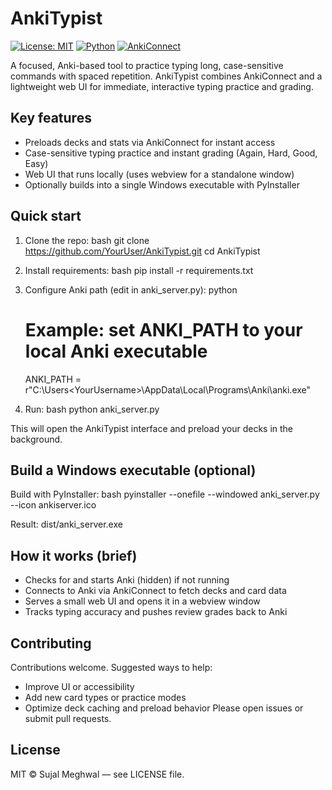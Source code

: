# AnkiTypist

[![License: MIT](https://img.shields.io/badge/License-MIT-green.svg)](LICENSE) 
[![Python](https://img.shields.io/badge/python-3.8%2B-blue.svg)](#)
[![AnkiConnect](https://img.shields.io/badge/AnkiConnect-required-orange.svg)](#)

A focused, Anki-based tool to practice typing long, case-sensitive commands with spaced repetition. AnkiTypist combines AnkiConnect and a lightweight web UI for immediate, interactive typing practice and grading.


## Key features
- Preloads decks and stats via AnkiConnect for instant access
- Case-sensitive typing practice and instant grading (Again, Hard, Good, Easy)
- Web UI that runs locally (uses webview for a standalone window)
- Optionally builds into a single Windows executable with PyInstaller



## Quick start

1. Clone the repo:
   bash
   git clone https://github.com/YourUser/AnkiTypist.git
   cd AnkiTypist
   

2. Install requirements:
   bash
   pip install -r requirements.txt
   

3. Configure Anki path (edit in anki_server.py):
   python
   # Example: set ANKI_PATH to your local Anki executable
   ANKI_PATH = r"C:\Users\<YourUsername>\AppData\Local\Programs\Anki\anki.exe"
   

4. Run:
   bash
   python anki_server.py
   

This will open the AnkiTypist interface and preload your decks in the background.


## Build a Windows executable (optional)
Build with PyInstaller:
bash
pyinstaller --onefile --windowed anki_server.py --icon ankiserver.ico

Result: dist/anki_server.exe



## How it works (brief)
- Checks for and starts Anki (hidden) if not running
- Connects to Anki via AnkiConnect to fetch decks and card data
- Serves a small web UI and opens it in a webview window
- Tracks typing accuracy and pushes review grades back to Anki


## Contributing
Contributions welcome. Suggested ways to help:
- Improve UI or accessibility
- Add new card types or practice modes
- Optimize deck caching and preload behavior
Please open issues or submit pull requests.


## License
MIT © Sujal Meghwal — see LICENSE file.